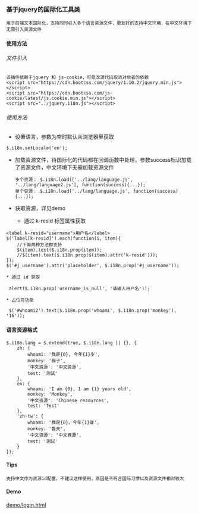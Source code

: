 ### 基于jquery的国际化工具类
    用于前端文本国际化，支持同时引入多个语言资源文件，更友好的支持中文环境，在中文环境下无需引入资源文件

#### 使用方法

###### 文件引入

	该插件依赖于jquery 和 js-cookie，可修改源代码取消对后者的依赖
	<script src="https://cdn.bootcss.com/jquery/1.10.2/jquery.min.js"></script>
	<script src="https://cdn.bootcss.com/js-cookie/latest/js.cookie.min.js"></script>
	<script src="../jquery.i18n.js"></script>

###### 使用方法

* 设置语言，参数为空时默认从浏览器里获取
```
$.i18n.setLocale('en');
```
* 加载资源文件，待国际化的代码都在回调函数中处理，参数success标识加载了资源文件，中文环境下无需加载资源文件

	```
	多个资源： $.i18n.load(['../lang/language.js', '../lang/language2.js'], function(success){...});
	单个资源： $.i18n.load('../lang/language.js', function(success){...});
	```

* 获取资源，详见demo

	* 通过 k-resid 标签属性获取
```
<label k-resid="username">用户名</label>
$('label[k-resid]').each(function(i, item){
	//下面两种方法都支持
	$(item).text($.i18n.prop(item));
	//$(item).text($.i18n.prop($(item).attr('k-resid')));
});
$('#j_username').attr('placeholder', $.i18n.prop('#j_username'));
```

    * 通过 id 获取
```
 alert($.i18n.prop('username_is_null', '请输入用户名'));
```

    * 占位符功能
```
 $('#whoami2').text($.i18n.prop('whoami', $.i18n.prop('monkey'), '16'));
```

#### 语言资源格式

```
$.i18n.lang = $.extend(true, $.i18n.lang || {}, {
	zh: {
		whoami: '我是{0}, 今年{1}岁',
		monkey: '猴子',
		'中文资源': '中文资源',
		test: '测试'
	},
	en: {
		whoami: 'I am {0}, I am {1} years old',
		monkey: 'Monkey',
		'中文资源': 'Chinese resources',
		test: 'Test'
	},
	'zh-tw': {
		whoami: '我是{0}，今年{1}歲',
		monkey: '鲁夫',
		'中文资源': '中文資源',
		test: '測試'
	}
});
```

#### Tips
	支持中文作为资源id配置，不建议这样使用，原因是不符合国际习惯以及资源文件相对较大

#### Demo

[demo/login.html](https://ekoz.github.io/jquery-i18n/demo/login.html)
